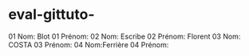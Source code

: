 # eval-gittuto-

01 Nom: Blot 
01 Prénom:
02 Nom: Escribe
02 Prénom: Florent
03 Nom: COSTA
03 Prénom:
04 Nom:Ferrière
04 Prénom: